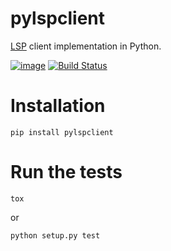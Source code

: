 # pylspclient
[LSP](https://microsoft.github.io/language-server-protocol/) client implementation in Python.

[![image](https://img.shields.io/pypi/v/pylspclient.svg)](https://pypi.org/project/pylspclient/)
[![Build Status](https://travis-ci.org/yeger00/pylspclient.svg?branch=master)](https://travis-ci.org/yeger00/pylspclient)

# Installation
```
pip install pylspclient
```

# Run the tests
```
tox
```

or

```
python setup.py test
```

